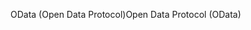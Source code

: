 <span data-ttu-id="bfb8d-101">OData (Open Data Protocol)</span><span class="sxs-lookup"><span data-stu-id="bfb8d-101">Open Data Protocol (OData)</span></span>